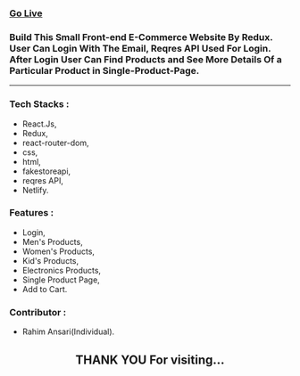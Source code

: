 <h3><a href="https://csb-5tbfoz.netlify.app/" target="_blank"> Go Live</a></h3>
<h3>Build This Small Front-end E-Commerce Website By Redux. User Can Login With The Email, Reqres API Used For Login. After Login User Can Find Products and See More Details Of a Particular Product in Single-Product-Page.</h3>
<hr />

<h3>Tech Stacks : </h3>
<ul>
  <li>React.Js,</li>
  <li>Redux,</li>
  <li>react-router-dom,</li>
  <li>css,</li>
  <li>html,</li>
  <li>fakestoreapi,</li>
  <li>reqres API,</li>
  <li>Netlify.</li>
  </ul>

<h3>Features : </h3>
<ul>
  <li>Login,</li>
  <li>Men's Products,</li>
  <li>Women's Products,</li>
  <li>Kid's Products,</li>
  <li>Electronics Products,</li>
  <li>Single Product Page,</li>
  <li>Add to Cart.</li>
</ul>

<h3>Contributor : </h3>
<ul>
  <li>Rahim Ansari(Individual).</li>
</ul>

<h2 align="center">THANK YOU For visiting...</h2>
